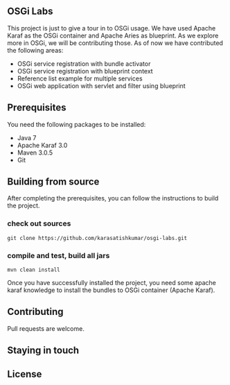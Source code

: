 ## OSGi Labs
This project is just to give a tour in to OSGi usage. We have used Apache Karaf
as the OSGi container and Apache Aries as blueprint. As we explore more in OSGi,
we will be contributing those. As of now we have contributed the following areas:
* OSGi service registration with bundle activator
* OSGi service registration with blueprint context
* Reference list example for multiple services
* OSGi web application  with servlet and filter using blueprint

## Prerequisites
You need the following packages to be installed:
* Java 7
* Apache Karaf 3.0
* Maven 3.0.5
* Git

## Building from source
After completing the prerequisites, you can follow the instructions to build the project.

### check out sources

	git clone https://github.com/karasatishkumar/osgi-labs.git

### compile and test, build all jars

	mvn clean install

Once you have successfully installed the project, you need some apache karaf knowledge to install the bundles to OSGi container (Apache Karaf).

## Contributing
Pull requests are welcome.

## Staying in touch

## License
